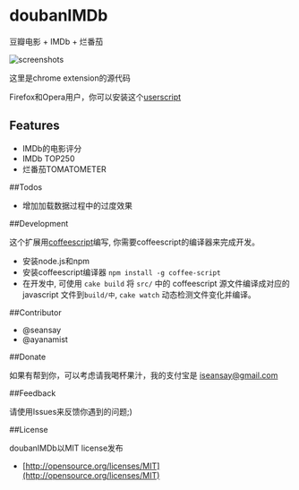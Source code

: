 # doubanIMDb

豆瓣电影 + IMDb + 烂番茄

![screenshots](http://i.imgur.com/U6MGE.jpg)	

这里是chrome extension的源代码

Firefox和Opera用户，你可以安装这个[userscript](http://userscripts.org/scripts/show/103552)


## Features

* IMDb的电影评分
* IMDb TOP250
* 烂番茄TOMATOMETER

##Todos

* 增加加载数据过程中的过度效果

##Development

这个扩展用[coffeescript](http://coffeescript.org/)编写, 你需要coffeescript的编译器来完成开发。

* 安装node.js和npm
* 安装coffeescript编译器 `npm install -g coffee-script`
* 在开发中, 可使用 `cake build` 将 `src/` 中的 coffeescript 源文件编译成对应的 javascript 文件到`build/中`, `cake watch` 动态检测文件变化并编译。

##Contributor

* @seansay
* @ayanamist

##Donate

如果有帮到你，可以考虑请我喝杯果汁，我的支付宝是 iseansay@gmail.com

##Feedback

请使用Issues来反馈你遇到的问题;)

##License

doubanIMDb以MIT license发布

* [http://opensource.org/licenses/MIT](http://opensource.org/licenses/MIT)